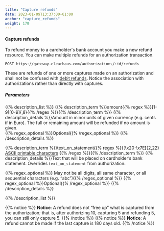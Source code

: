 ```yaml
---
title: "Capture refunds"
date: 2023-01-09T13:37:00+01:00
anchor: "capture_refunds"
weight: 170
---
```

#### Capture refunds
To refund money to a cardholder's bank account you make a new refund resource. You can make multiple refunds for an authorization transaction.

```shell
POST https://gateway.clearhaus.com/authorizations/:id/refunds
```

These are refunds of one or more captures made on an authorization and shall not be confused with [debit refunds](#debit_refunds). Notice the association with authorizations rather than directly with captures.

##### Parameters
{{% description_list %}}
{{% description_term %}}amount{{% regex %}}[1-9][0-9]{,8}{{% /regex %}}{{% /description_term %}}
{{% description_details %}}Amount in minor units of given currency (e.g. cents if in Euro). The full or remaining amount will be refunded if no amount is given.  
{{% regex_optional %}}Optional{{% /regex_optional %}}
{{% /description_details %}}

{{% description_term %}}text_on_statement{{% regex %}}[\x20-\x7E]{2,22} [ASCII printable characters](https://en.wikipedia.org/wiki/ASCII#ASCII_printable_characters) {{% /regex %}}{{% /description_term %}}
{{% description_details %}}Text that will be placed on cardholder’s bank statement. Overrides `text_on_statement` from authorization. 

{{% regex_optional %}} May not be all digits, all same character, or all sequential characters (e.g. “abc”){{% /regex_optional %}}
{{% regex_optional %}}Optional{{% /regex_optional %}}
{{% /description_details %}}

{{% /description_list %}}

{{% notice %}}
**Notice**: A refund does not “free up” what is captured from the authorization; that is, after authorizing 10, capturing 5 and refunding 5, you can still only capture 5. 
{{% /notice %}}
{{% notice %}}
**Notice**: A refund cannot be made if the last capture is 180 days old. 
{{% /notice %}}
